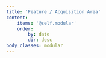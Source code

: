 ```yaml
---
title: 'Feature / Acquisition Area'
content:
    items: '@self.modular'
    order:
        by: date
        dir: desc
body_classes: modular
---
```


